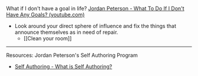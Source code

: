 What if I don't have a goal in life?
[Jordan Peterson - What To Do If I Don't Have Any Goals? (youtube.com)](https://www.youtube.com/watch?v=EBgugeKaJa8)
- Look around your direct sphere of influence and fix the things that announce themselves as in need of repair.
	- [[Clean your room]]

---
Resources: Jordan Peterson's Self Authoring Program
- [Self Authoring - What is Self Authoring?](https://www.selfauthoring.com/)
